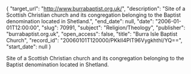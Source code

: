 {
  "target_url": "http://www.burrabaptist.org.uk/", 
  "description": "Site of a Scottish Christian church and its congregation belonging to the Baptist denomination located in Shetland.", 
  "end_date": null, 
  "date": "2006-01-01T12:00:00", 
  "slug": 70991, 
  "subject": "Religion/Theology", 
  "publisher": "burrabaptist.org.uk", 
  "open_access": false, 
  "title": "Burra Isle Baptist Church", 
  "record_id": "20060101T120000/PKklI4PlT96Vygkhthl/YQ==", 
  "start_date": null
}

Site of a Scottish Christian church and its congregation belonging to the Baptist denomination located in Shetland.